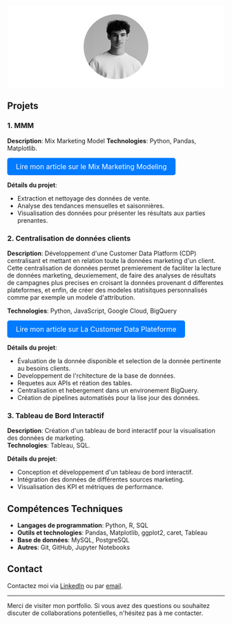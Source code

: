 <html lang="fr">
<head>
    <meta charset="UTF-8">
    <meta name="viewport" content="width=device-width, initial-scale=1.0">
    <title>Portfolio de Sacha Benadiba</title>
    <style>
        /* Cache le lien avec le texte "Sacha Ben" */
        a[href="https://bens368.github.io/"] {
            display: none;
        }
    </style>
</head>
<body>
<!-- Bandeau en haut de la page -->
<div style="background-color: white; padding: 20px; text-align: center;">
    <img src="Sach.png" alt="Photo de Sacha Benadiba" style="border-radius: 50%; width: 150px; height: 150px; margin: auto; display: block;">
</div>

## Projets

### 1. MMM
**Description**: Mix Marketing Model
**Technologies**: Python, Pandas, Matplotlib.

<a href="article_mmm.html" style="display: inline-block; padding: 10px 20px; font-size: 16px; color: white; background-color: #007BFF; border-radius: 5px; text-align: center; text-decoration: none;">Lire mon article sur le Mix Marketing Modeling</a>

**Détails du projet**:
- Extraction et nettoyage des données de vente.
- Analyse des tendances mensuelles et saisonnières.
- Visualisation des données pour présenter les résultats aux parties prenantes.

### 2. Centralisation de données clients
**Description**: Développement d'une Customer Data Platform (CDP) centralisant et mettant en relation toute la données marketing d'un client. Cette centralisation de données permet premierement de faciliter la lecture de données marketing, deuxiemement, de faire des analyses de résultats de campagnes plus precises en croisant la données provenant d differentes plateformes, et enfin, de créer des modeles statisitques personnalisés comme par exemple un modele d'attribution.

**Technologies**: Python, JavaScript, Google Cloud, BigQuery

<a href="article_mmm.html" style="display: inline-block; padding: 10px 20px; font-size: 16px; color: white; background-color: #007BFF; border-radius: 5px; text-align: center; text-decoration: none;">Lire mon article sur La Customer Data Plateforme</a>

**Détails du projet**:
- Évaluation de la donnée disponible et selection de la donnée pertinente au besoins clients.
- Developpement de l'rchitecture de la base de données.
- Requetes aux APIs et réation des tables.
- Centralisation et hebergement dans un environement BigQuery.
- Création de pipelines automatisés pour la lise  jour des données.

  
### 3. Tableau de Bord Interactif
**Description**: Création d'un tableau de bord interactif pour la visualisation des données de marketing.  
**Technologies**: Tableau, SQL.

**Détails du projet**:
- Conception et développement d'un tableau de bord interactif.
- Intégration des données de différentes sources marketing.
- Visualisation des KPI et métriques de performance.

## Compétences Techniques
- **Langages de programmation**: Python, R, SQL
- **Outils et technologies**: Pandas, Matplotlib, ggplot2, caret, Tableau
- **Base de données**: MySQL, PostgreSQL
- **Autres**: Git, GitHub, Jupyter Notebooks

## Contact

Contactez moi via [LinkedIn](www.linkedin.com/in/sacha-benadiba-2a5a0a159) ou par [email](mailto:sacha.benadiba@gmail.com).

---

Merci de visiter mon portfolio. Si vous avez des questions ou souhaitez discuter de collaborations potentielles, n'hésitez pas à me contacter.

